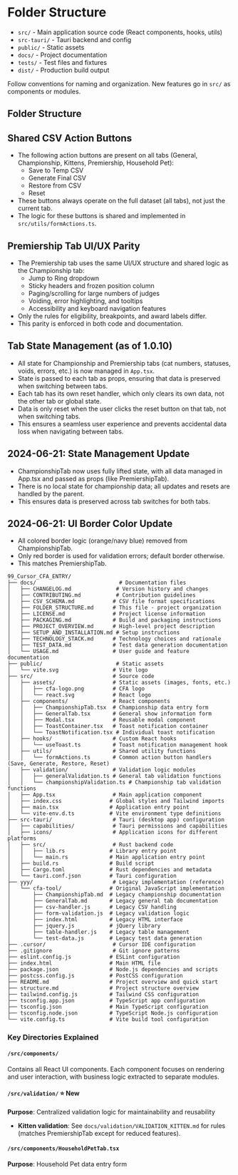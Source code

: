 # Folder Structure

- `src/` - Main application source code (React components, hooks, utils)
- `src-tauri/` - Tauri backend and config
- `public/` - Static assets
- `docs/` - Project documentation
- `tests/` - Test files and fixtures
- `dist/` - Production build output

Follow conventions for naming and organization. New features go in `src/` as components or modules. 

## Folder Structure

## Shared CSV Action Buttons

- The following action buttons are present on all tabs (General, Championship, Kittens, Premiership, Household Pet):
  - Save to Temp CSV
  - Generate Final CSV
  - Restore from CSV
  - Reset
- These buttons always operate on the full dataset (all tabs), not just the current tab.
- The logic for these buttons is shared and implemented in `src/utils/formActions.ts`.

## Premiership Tab UI/UX Parity

- The Premiership tab uses the same UI/UX structure and shared logic as the Championship tab:
  - Jump to Ring dropdown
  - Sticky headers and frozen position column
  - Paging/scrolling for large numbers of judges
  - Voiding, error highlighting, and tooltips
  - Accessibility and keyboard navigation features
- Only the rules for eligibility, breakpoints, and award labels differ.
- This parity is enforced in both code and documentation.

## Tab State Management (as of 1.0.10)

- All state for Championship and Premiership tabs (cat numbers, statuses, voids, errors, etc.) is now managed in `App.tsx`.
- State is passed to each tab as props, ensuring that data is preserved when switching between tabs.
- Each tab has its own reset handler, which only clears its own data, not the other tab or global state.
- Data is only reset when the user clicks the reset button on that tab, not when switching tabs.
- This ensures a seamless user experience and prevents accidental data loss when navigating between tabs.

## 2024-06-21: State Management Update
- ChampionshipTab now uses fully lifted state, with all data managed in App.tsx and passed as props (like PremiershipTab).
- There is no local state for championship data; all updates and resets are handled by the parent.
- This ensures data is preserved across tab switches for both tabs.

## 2024-06-21: UI Border Color Update
- All colored border logic (orange/navy blue) removed from ChampionshipTab.
- Only red border is used for validation errors; default border otherwise.
- This matches PremiershipTab.

```
99_Cursor_CFA_ENTRY/
├── docs/                          # Documentation files
│   ├── CHANGELOG.md              # Version history and changes
│   ├── CONTRIBUTING.md           # Contribution guidelines
│   ├── CSV_SCHEMA.md            # CSV file format specifications
│   ├── FOLDER_STRUCTURE.md      # This file - project organization
│   ├── LICENSE.md               # Project license information
│   ├── PACKAGING.md             # Build and packaging instructions
│   ├── PROJECT_OVERVIEW.md      # High-level project description
│   ├── SETUP_AND_INSTALLATION.md # Setup instructions
│   ├── TECHNOLOGY_STACK.md      # Technology choices and rationale
│   ├── TEST_DATA.md             # Test data generation documentation
│   └── USAGE.md                 # User guide and feature documentation
├── public/                       # Static assets
│   └── vite.svg                 # Vite logo
├── src/                         # Source code
│   ├── assets/                  # Static assets (images, fonts, etc.)
│   │   ├── cfa-logo.png         # CFA logo
│   │   └── react.svg            # React logo
│   ├── components/              # React components
│   │   ├── ChampionshipTab.tsx  # Championship data entry form
│   │   ├── GeneralTab.tsx       # General show information form
│   │   ├── Modal.tsx            # Reusable modal component
│   │   ├── ToastContainer.tsx   # Toast notification container
│   │   └── ToastNotification.tsx # Individual toast notification
│   ├── hooks/                   # Custom React hooks
│   │   └── useToast.ts          # Toast notification management hook
│   ├── utils/                   # Shared utility functions
│   │   └── formActions.ts       # Common action button handlers (Save, Generate, Restore, Reset)
│   ├── validation/              # Validation logic modules
│   │   ├── generalValidation.ts # General tab validation functions
│   │   └── championshipValidation.ts # Championship tab validation functions
│   ├── App.tsx                  # Main application component
│   ├── index.css               # Global styles and Tailwind imports
│   ├── main.tsx                # Application entry point
│   └── vite-env.d.ts           # Vite environment type definitions
├── src-tauri/                   # Tauri (desktop app) configuration
│   ├── capabilities/            # Tauri permissions and capabilities
│   ├── icons/                   # Application icons for different platforms
│   ├── src/                     # Rust backend code
│   │   ├── lib.rs              # Library entry point
│   │   └── main.rs             # Main application entry point
│   ├── build.rs                # Build script
│   ├── Cargo.toml              # Rust dependencies and metadata
│   └── tauri.conf.json         # Tauri configuration
├── yyy/                         # Legacy implementation (reference)
│   └── cfa-tool/               # Original JavaScript implementation
│       ├── ChampionshipTab.md  # Legacy championship documentation
│       ├── GeneralTab.md       # Legacy general tab documentation
│       ├── csv-handler.js      # Legacy CSV handling
│       ├── form-validation.js  # Legacy validation logic
│       ├── index.html          # Legacy HTML interface
│       ├── jquery.js           # jQuery library
│       ├── table-handler.js    # Legacy table management
│       └── test-data.js        # Legacy test data generation
├── .cursor/                     # Cursor IDE configuration
├── .gitignore                   # Git ignore patterns
├── eslint.config.js            # ESLint configuration
├── index.html                  # Main HTML file
├── package.json                # Node.js dependencies and scripts
├── postcss.config.js           # PostCSS configuration
├── README.md                   # Project overview and quick start
├── structure.md                # Project structure overview
├── tailwind.config.js          # Tailwind CSS configuration
├── tsconfig.app.json           # TypeScript app configuration
├── tsconfig.json               # Main TypeScript configuration
├── tsconfig.node.json          # TypeScript Node.js configuration
└── vite.config.ts              # Vite build tool configuration
```

### Key Directories Explained

#### `/src/components/`
Contains all React UI components. Each component focuses on rendering and user interaction, with business logic extracted to separate modules.

#### `/src/validation/` ⭐ **New**
**Purpose**: Centralized validation logic for maintainability and reusability
- **Kitten validation**: See `docs/validation/VALIDATION_KITTEN.md` for rules (matches PremiershipTab except for reduced features).

#### `/src/components/HouseholdPetTab.tsx`
**Purpose**: Household Pet data entry form
